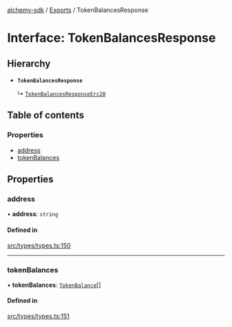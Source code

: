 [alchemy-sdk](../README.md) / [Exports](../modules.md) / TokenBalancesResponse

# Interface: TokenBalancesResponse

## Hierarchy

- **`TokenBalancesResponse`**

  ↳ [`TokenBalancesResponseErc20`](TokenBalancesResponseErc20.md)

## Table of contents

### Properties

- [address](TokenBalancesResponse.md#address)
- [tokenBalances](TokenBalancesResponse.md#tokenbalances)

## Properties

### address

• **address**: `string`

#### Defined in

[src/types/types.ts:150](https://github.com/alchemyplatform/alchemy-sdk-js/blob/5fad342/src/types/types.ts#L150)

___

### tokenBalances

• **tokenBalances**: [`TokenBalance`](../modules.md#tokenbalance)[]

#### Defined in

[src/types/types.ts:151](https://github.com/alchemyplatform/alchemy-sdk-js/blob/5fad342/src/types/types.ts#L151)
